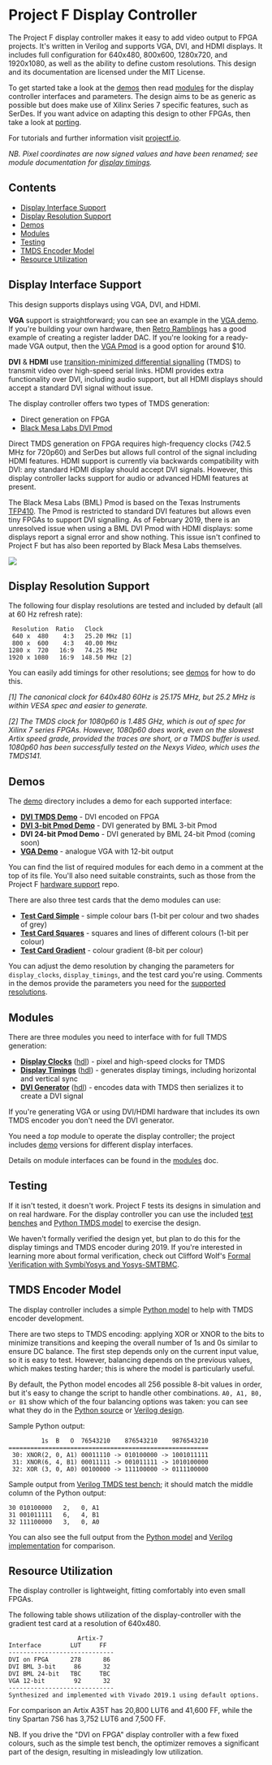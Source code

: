 # Project F Display Controller

The Project F display controller makes it easy to add video output to FPGA projects. It's written in Verilog and supports VGA, DVI, and HDMI displays. It includes full configuration for 640x480, 800x600, 1280x720, and 1920x1080, as well as the ability to define custom resolutions. This design and its documentation are licensed under the MIT License.

To get started take a look at the [demos](#demos) then read [modules](doc/modules.md) for the display controller interfaces and parameters. The design aims to be as generic as possible but does make use of Xilinx Series 7 specific features, such as SerDes. If you want advice on adapting this design to other FPGAs, then take a look at [porting](doc/porting.md).

For tutorials and further information visit [projectf.io](https://projectf.io).

_NB. Pixel coordinates are now signed values and have been renamed; see module documentation for [display timings](doc/modules.md#display-timings)._

## Contents

- [Display Interface Support](#display-interface-support)
- [Display Resolution Support](#display-resolution-support)
- [Demos](#demos)
- [Modules](#modules)
- [Testing](#testing)
- [TMDS Encoder Model](#tmds-encoder-model)
- [Resource Utilization](#resource-utilization)


## Display Interface Support
This design supports displays using VGA, DVI, and HDMI.

**VGA** support is straightforward; you can see an example in the [VGA demo](hdl/demo/display_demo_vga.v). If you're building your own hardware, then [Retro Ramblings](http://retroramblings.net/?p=190) has a good example of creating a register ladder DAC. If you're looking for a ready-made VGA output, then the [VGA Pmod](https://reference.digilentinc.com/reference/pmod/pmodvga/start) is a good option for around $10.

**DVI** & **HDMI** use [transition-minimized differential signalling](https://en.wikipedia.org/wiki/Transition-minimized_differential_signaling) (TMDS) to transmit video over high-speed serial links. HDMI provides extra functionality over DVI, including audio support, but all HDMI displays should accept a standard DVI signal without issue.

The display controller offers two types of TMDS generation:

* Direct generation on FPGA
* [Black Mesa Labs DVI Pmod](https://blackmesalabs.wordpress.com/2017/12/15/bml-hdmi-video-for-fpgas-over-pmod/)

Direct TMDS generation on FPGA requires high-frequency clocks (742.5 MHz for 720p60) and SerDes but allows full control of the signal including HDMI features. HDMI support is currently via backwards compatibility with DVI: any standard HDMI display should accept DVI signals. However, this display controller lacks support for audio or advanced HDMI features at present.

The Black Mesa Labs (BML) Pmod is based on the Texas Instruments [TFP410](http://www.ti.com/product/TFP410). The Pmod is restricted to standard DVI features but allows even tiny FPGAs to support DVI signalling. As of February 2019, there is an unresolved issue when using a BML DVI Pmod with HDMI displays: some displays report a signal error and show nothing. This issue isn't confined to Project F but has also been reported by Black Mesa Labs themselves.

![](doc/display-pmods.jpg?raw=true "")


## Display Resolution Support
The following four display resolutions are tested and included by default (all at 60 Hz refresh rate):

     Resolution  Ratio   Clock
     640 x  480    4:3   25.20 MHz [1]
     800 x  600    4:3   40.00 MHz
    1280 x  720   16:9   74.25 MHz
    1920 x 1080   16:9  148.50 MHz [2]

You can easily add timings for other resolutions; see [demos](#demos) for how to do this.

_[1] The canonical clock for 640x480 60Hz is 25.175 MHz, but 25.2 MHz is within VESA spec and easier to generate._

_[2] The TMDS clock for 1080p60 is 1.485 GHz, which is out of spec for Xilinx 7 series FPGAs. However, 1080p60 does work, even on the slowest Artix speed grade, provided the traces are short, or a TMDS buffer is used. 1080p60 has been successfully tested on the Nexys Video, which uses the TMDS141._


## Demos
The [demo](hdl/demo) directory includes a demo for each supported interface:

* **[DVI TMDS Demo](hdl/demo/display_demo_dvi.v)** - DVI encoded on FPGA
* **[DVI 3-bit Pmod Demo](hdl/demo/display_demo_dvi_pmod3.v)** - DVI generated by BML 3-bit Pmod
* **DVI 24-bit Pmod Demo** - DVI generated by BML 24-bit Pmod (coming soon)
* **[VGA Demo](hdl/demo/display_demo_vga.v)** - analogue VGA with 12-bit output

You can find the list of required modules for each demo in a comment at the top of its file. You'll also need suitable constraints, such as those from the Project F [hardware support](https://github.com/projf/hardware-support) repo.

There are also three test cards that the demo modules can use:

* **[Test Card Simple](hdl/demo/test_card_simple.v)** - simple colour bars (1-bit per colour and two shades of grey)
* **[Test Card Squares](hdl/demo/test_card_squares.v)** - squares and lines of different colours (1-bit per colour)
* **[Test Card Gradient](hdl/demo/test_card_gradient.v)** - colour gradient (8-bit per colour)

You can adjust the demo resolution by changing the parameters for `display_clocks`, `display_timings`, and the test card you're using. Comments in the demos provide the parameters you need for the [supported resolutions](#display-resolution-support).


## Modules

There are three modules you need to interface with for full TMDS generation:

* **[Display Clocks](doc/modules.md#display-clocks)** ([hdl](hdl/display_clocks.v)) - pixel and high-speed clocks for TMDS
* **[Display Timings](doc/modules.md#display-timings)** ([hdl](hdl/display_timings.v)) - generates display timings, including horizontal and vertical sync
* **[DVI Generator](doc/modules.md#dvi-generator)** ([hdl](hdl/dvi_generator.v)) - encodes data with TMDS then serializes it to create a DVI signal

If you're generating VGA or using DVI/HDMI hardware that includes its own TMDS encoder you don't need the DVI generator.

You need a _top_ module to operate the display controller; the project includes [demo](hdl/demo) versions for different display interfaces.

Details on module interfaces can be found in the [modules](doc/modules.md) doc.


## Testing

If it isn't tested, it doesn't work. Project F tests its designs in simulation and on real hardware. For the display controller you can use the included [test benches](hdl/test) and [Python TMDS model](#tmds-encoder-model) to exercise the design.

We haven't formally verified the design yet, but plan to do this for the display timings and TMDS encoder during 2019. If you're interested in learning more about formal verification, check out Clifford Wolf's [Formal Verification with SymbiYosys and Yosys-SMTBMC](http://www.clifford.at/papers/2017/smtbmc-sby/).


## TMDS Encoder Model
The display controller includes a simple [Python model](model/tmds.py) to help with TMDS encoder development.

There are two steps to TMDS encoding: applying XOR or XNOR to the bits to minimize transitions and keeping the overall number of 1s and 0s similar to ensure DC balance. The first step depends only on the current input value, so it is easy to test. However, balancing depends on the previous values, which makes testing harder; this is where the model is particularly useful.

By default, the Python model encodes all 256 possible 8-bit values in order, but it's easy to change the script to handle other combinations. `A0, A1, B0, or B1` show which of the four balancing options was taken: you can see what they do in the [Python source](model/tmds.py) or [Verilog design](hdl/tmds_encoder_dvi.v).

Sample Python output:

             1s  B   O  76543210    876543210    9876543210
    =======================================================
     30: XNOR(2, 0, A1) 00011110 -> 010100000 -> 1001011111
     31: XNOR(6, 4, B1) 00011111 -> 001011111 -> 1010100000
     32: XOR (3, 0, A0) 00100000 -> 111100000 -> 0111100000

Sample output from [Verilog TMDS test bench](hdl/test/tmds_encoder_dvi_tb.v); it should match the middle column of the Python output:

    30 010100000   2,   0, A1
    31 001011111   6,   4, B1
    32 111100000   3,   0, A0

You can also see the full output from the [Python model](model/tmds-test-python.txt) and [Verilog implementation](model/tmds-test-verilog.txt) for comparison.


## Resource Utilization
The display controller is lightweight, fitting comfortably into even small FPGAs.

The following table shows utilization of the display-controller with the gradient test card at a resolution of 640x480.

                       Artix-7
    Interface        LUT     FF
    -----------------------------
    DVI on FPGA      278      86
    DVI BML 3-bit     86      32
    DVI BML 24-bit   TBC     TBC
    VGA 12-bit        92      32
    -----------------------------
    Synthesized and implemented with Vivado 2019.1 using default options.

For comparison an Artix A35T has 20,800 LUT6 and 41,600 FF, while the tiny Spartan 7S6 has 3,752 LUT6 and 7,500 FF.

NB. If you drive the "DVI on FPGA" display controller with a few fixed colours, such as the simple test bench, the optimizer removes a significant part of the design, resulting in misleadingly low utilization.
